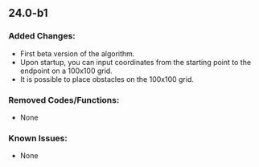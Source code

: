## 24.0-b1

### Added Changes:

  - First beta version of the algorithm.
  - Upon startup, you can input coordinates from the starting point to the endpoint on a 100x100 grid.
  - It is possible to place obstacles on the 100x100 grid.

### Removed Codes/Functions:

  - None

### Known Issues:

  - None
